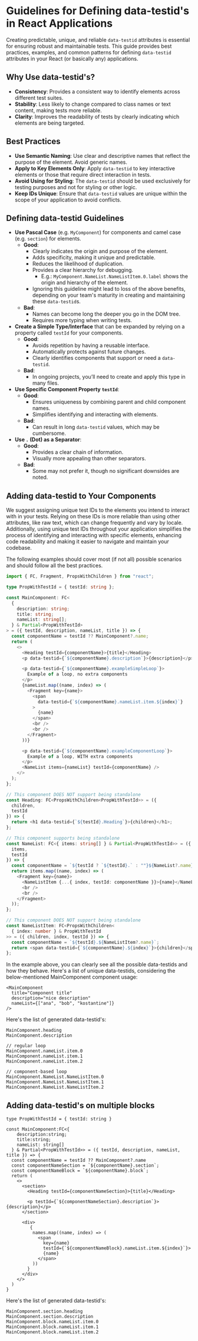 # Guidelines for Defining data-testid's in React Applications

Creating predictable, unique, and reliable `data-testid` attributes is essential for ensuring robust and maintainable tests. This guide provides best practices, examples, and common patterns for defining `data-testid` attributes in your React (or basically any) applications.

## Why Use data-testid's?

- **Consistency**: Provides a consistent way to identify elements across different test suites.
- **Stability**: Less likely to change compared to class names or text content, making tests more reliable.
- **Clarity**: Improves the readability of tests by clearly indicating which elements are being targeted.

## Best Practices

- **Use Semantic Naming**: Use clear and descriptive names that reflect the purpose of the element. Avoid generic names.
- **Apply to Key Elements Only**: Apply `data-testid` to key interactive elements or those that require direct interaction in tests.
- **Avoid Using for Styling**: The `data-testid` should be used exclusively for testing purposes and not for styling or other logic.
- **Keep IDs Unique**: Ensure that `data-testid` values are unique within the scope of your application to avoid conflicts.

## Defining data-testid Guidelines

- **Use Pascal Case** (e.g. `MyComponent`) for components and camel case (e.g. `section`) for elements.
  - **Good**:
    - Clearly indicates the origin and purpose of the element.
    - Adds specificity, making it unique and predictable.
    - Reduces the likelihood of duplication.
    - Provides a clear hierarchy for debugging.
      - E.g.: `MyComponent.NameList.NameListItem.0.label` shows the origin and hierarchy of the element.
    - Ignoring this guideline might lead to loss of the above benefits, depending on your team's maturity in creating and maintaining these `data-testid`s.
  - **Bad**:
    - Names can become long the deeper you go in the DOM tree.
    - Requires more typing when writing tests.
- **Create a Simple Type/Interface** that can be expanded by relying on a property called `testId` for your components.
  - **Good**:
    - Avoids repetition by having a reusable interface.
    - Automatically protects against future changes.
    - Clearly identifies components that support or need a `data-testid`.
  - **Bad**:
    - In ongoing projects, you’ll need to create and apply this type in many files.
- **Use Specific Component Property `testId`**:
  - **Good**:
    - Ensures uniqueness by combining parent and child component names.
    - Simplifies identifying and interacting with elements.
  - **Bad**:
    - Can result in long `data-testid` values, which may be cumbersome.
- **Use `.` (Dot) as a Separator**:
  - **Good**:
    - Provides a clear chain of information.
    - Visually more appealing than other separators.
  - **Bad**:
    - Some may not prefer it, though no significant downsides are noted.

## Adding data-testid to Your Components

We suggest assigning unique test IDs to the elements you intend to interact with in your tests. Relying on these IDs is more reliable than using other attributes, like raw text, which can change frequently and vary by locale. Additionally, using unique test IDs throughout your application simplifies the process of identifying and interacting with specific elements, enhancing code readability and making it easier to navigate and maintain your codebase.

The following examples should cover most (if not all) possible scenarios and should follow all the best practices.

```typescript
import { FC, Fragment, PropsWithChildren } from "react";

type PropWithTestId = { testId: string };

const MainComponent: FC<
  {
    description: string;
    title: string;
    nameList: string[];
  } & Partial<PropWithTestId>
> = ({ testId, description, nameList, title }) => {
  const componentName = testId ?? MainComponent?.name;
  return (
    <>
      <Heading testId={componentName}>{title}</Heading>
      <p data-testid={`${componentName}.description`}>{description}</p>

      <p data-testid={`${componentName}.exampleSimpleLoop`}>
        Example of a loop, no extra components
      </p>
      {nameList.map((name, index) => (
        <Fragment key={name}>
          <span
            data-testid={`${componentName}.nameList.item.${index}`}
          >
            {name}
          </span>
          <br />
          <br />
        </Fragment>
      ))}

      <p data-testid={`${componentName}.exampleComponentLoop`}>
        Example of a loop, WITH extra components
      </p>
      <NameList items={nameList} testId={componentName} />
    </>
  );
};

// This component DOES NOT support being standalone
const Heading: FC<PropsWithChildren<PropWithTestId>> = ({
  children,
  testId
}) => {
  return <h1 data-testid={`${testId}.Heading`}>{children}</h1>;
};

// This component supports being standalone
const NameList: FC<{ items: string[] } & Partial<PropWithTestId>> = ({
  items,
  testId
}) => {
  const componentName = `${testId ? `${testId}.` : ""}${NameList?.name}`;
  return items.map((name, index) => (
    <Fragment key={name}>
      <NameListItem {...{ index, testId: componentName }}>{name}</NameListItem>
      <br />
      <br />
    </Fragment>
  ));
};

// This component DOES NOT support being standalone
const NameListItem: FC<PropsWithChildren<
  { index: number } & PropWithTestId
>> = ({ children, index, testId }) => {
  const componentName = `${testId}.${NameListItem?.name}`;
  return <span data-testid={`${componentName}.${index}`}>{children}</span>;
};
```

In the example above, you can clearly see all the possible data-testids and how they behave. Here's a list of unique data-testids, considering the below-mentioned MainComponent component usage:

```
<MainComponent
  title="Component title"
  description="nice description"
  nameList={["ana", "bob", "kostantine"]}
/>
```

Here's the list of generated data-testid's:

```
MainComponent.heading
MainComponent.description

// regular loop
MainComponent.nameList.item.0
MainComponent.nameList.item.1
MainComponent.nameList.item.2

// component-based loop
MainComponent.NameList.NameListItem.0
MainComponent.NameList.NameListItem.1
MainComponent.NameList.NameListItem.2
```

## Adding data-testid's on multiple blocks

```
type PropWithTestId = { testId: string }

const MainComponent:FC<{
    description:string;
    title:string;
    nameList: string[]
  } & Partial<PropWithTestId>> = ({ testId, description, nameList, title }) => {
  const componentName = testId ?? MainComponent?.name
  const componentNameSection = `${componentName}.section`;
  const componentNameBlock = `${componentName}.block`;
  return (
    <>
      <section>
        <Heading testId={componentNameSection}>{title}</Heading>

        <p testId={`${componentNameSection}.description`}>{description}</p>
      </section>

      <div>
         {
          names.map((name, index) => (
            <span
              key={name}
              testId={`${componentNameBlock}.nameList.item.${index}`}>
              {name}
            </span>
          ))
        }
      </div>
    </>
  )
}
```

Here's the list of generated data-testid's:

```
MainComponent.section.heading
MainComponent.section.description
MainComponent.block.nameList.item.0
MainComponent.block.nameList.item.1
MainComponent.block.nameList.item.2
```
